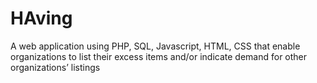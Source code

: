 # HAving
A web application using PHP, SQL, Javascript, HTML, CSS that enable organizations to list their excess items and/or indicate demand for other organizations’ listings 
